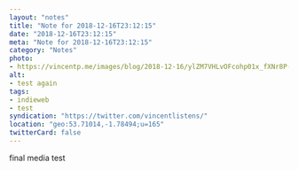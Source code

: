 ```yaml
---
layout: "notes"
title: "Note for 2018-12-16T23:12:15"
date: "2018-12-16T23:12:15"
meta: "Note for 2018-12-16T23:12:15"
category: "Notes"
photo:
- https://vincentp.me/images/blog/2018-12-16/ylZM7VHLvOFcohp01x_fXNr8P-tqin6RkgWGm4SIDdK5s2TAJebzQEBUwuY9j3aC.jpg
alt:
- test again
tags:
- indieweb
- test
syndication: "https://twitter.com/vincentlistens/"
location: "geo:53.71014,-1.78494;u=165"
twitterCard: false
---
```

final media test

